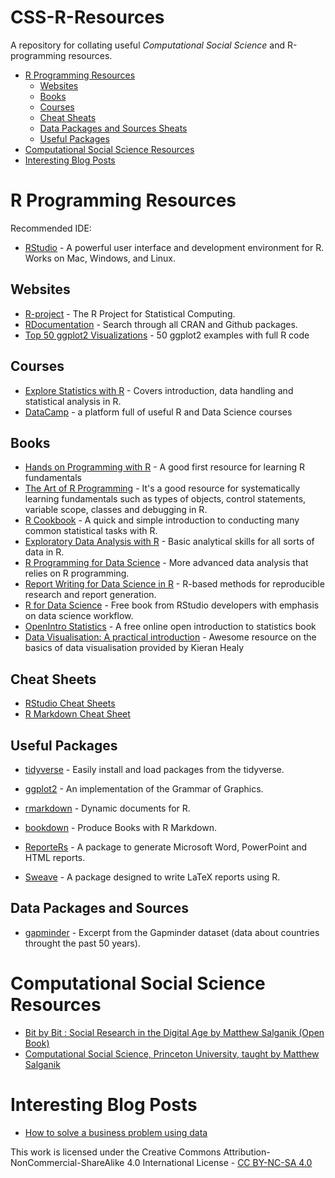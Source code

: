 # CSS-R-Resources
A repository for collating useful _Computational Social Science_ and R-programming resources.

- [R Programming Resources](#R-programming-resources)
  - [Websites](#websites)
  - [Books](#books)
  - [Courses](#courses)
  - [Cheat Sheats](#cheat-sheets)
  - [Data Packages and Sources Sheats](#data-packages-and-sources)
  - [Useful Packages](#useful-packages)
- [Computational Social Science Resources](#computational-social-science-resources)
- [Interesting Blog Posts](#interesting-blog-posts)
  
# R Programming Resources

Recommended IDE:

* [RStudio](http://www.rstudio.org/) - A powerful user interface and development environment for R. Works on Mac, Windows, and Linux.

## Websites

* [R-project](http://www.r-project.org/) - The R Project for Statistical Computing.
* [RDocumentation](https://www.rdocumentation.org/) - Search through all CRAN and Github packages.
* [Top 50 ggplot2 Visualizations](http://r-statistics.co/Top50-Ggplot2-Visualizations-MasterList-R-Code.html) - 50 ggplot2 examples with full R code

## Courses

* [Explore Statistics with R](https://www.edx.org/course/explore-statistics-r-kix-kiexplorx-0) - Covers introduction, data handling and statistical analysis in R.
* [DataCamp](https://www.datacamp.com) - a platform full of useful R and Data Science courses

## Books

* [Hands on Programming with R](https://rstudio-education.github.io/hopr/) - A good first resource for learning R fundamentals
* [The Art of R Programming](http://shop.oreilly.com/product/9781593273842.do) - It's a good resource for systematically learning fundamentals such as types of objects, control statements, variable scope, classes and debugging in R.
* [R Cookbook](http://shop.oreilly.com/product/9780596809164.do) - A quick and simple introduction to conducting many common statistical tasks with R.
* [Exploratory Data Analysis with R](https://leanpub.com/exdata) - Basic analytical skills for all sorts of data in R.
* [R Programming for Data Science](https://leanpub.com/rprogramming) - More advanced data analysis that relies on R programming.
* [Report Writing for Data Science in R](https://leanpub.com/reportwriting) - R-based methods for reproducible research and report generation.
* [R for Data Science](http://r4ds.had.co.nz/) - Free book from RStudio developers with emphasis on data science workflow.
* [OpenIntro Statistics](https://www.openintro.org/stat/textbook.php?stat_book=os) - A free online open introduction to statistics book
* [Data Visualisation: A practical introduction](http://socviz.co) - Awesome resource on the basics of data visualisation provided by Kieran Healy

## Cheat Sheets

* [RStudio Cheat Sheets](https://www.rstudio.com/resources/cheatsheets/)
* [R Markdown Cheat Sheet](http://shiny.rstudio.com/articles/rm-cheatsheet.html)

## Useful Packages
* [tidyverse](https://github.com/hadley/tidyverse) - Easily install and load packages from the tidyverse.
* [ggplot2](https://github.com/hadley/ggplot2) - An implementation of the Grammar of Graphics.

* [rmarkdown](http://rmarkdown.rstudio.com/) - Dynamic documents for R.
* [bookdown](https://bookdown.org/) - Produce Books with R Markdown.
* [ReporteRs](http://davidgohel.github.io/ReporteRs/index.html) - A package to generate Microsoft Word, PowerPoint and HTML reports.
* [Sweave](https://www.statistik.lmu.de/~leisch/Sweave/) - A package designed to write LaTeX reports using R.

## Data Packages and Sources

* [gapminder](http://github.com/jennybc/gapminder) - Excerpt from the Gapminder dataset (data about countries throught the past 50 years).

# Computational Social Science Resources

* [Bit by Bit : Social Research in the Digital Age by Matthew Salganik (Open Book)](https://www.bitbybitbook.com)
* [Computational Social Science, Princeton University, taught by Matthew Salganik](http://www.princeton.edu/~mjs3/soc596_f2016/)

# Interesting Blog Posts

* [How to solve a business problem using data](https://www.littlemissdata.com/blog/businessproblem)

This work is licensed under the Creative Commons Attribution-NonCommercial-ShareAlike 4.0 International License - [CC BY-NC-SA 4.0](http://creativecommons.org/licenses/by-nc-sa/4.0/legalcode)
